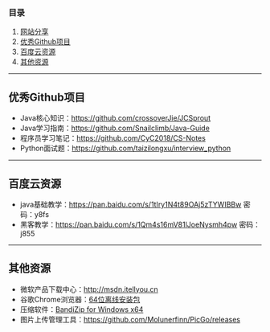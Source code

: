 ### 目录
  1. [网站分享](https://github.com/Zephyr006/sharing/blob/master/website.md)  
  2. [优秀Github项目](#Github项目)
  3. [百度云资源](#百度云资源)  
  4. [其他资源](#其他资源)
------
## 优秀Github项目  
- Java核心知识：https://github.com/crossoverJie/JCSprout
- Java学习指南：https://github.com/Snailclimb/Java-Guide
- 程序员学习笔记：https://github.com/CyC2018/CS-Notes
- Python面试题：https://github.com/taizilongxu/interview_python
------
## 百度云资源  
- java基础教学：https://pan.baidu.com/s/1tIry1N4t89OAj5zTYWIBBw 密码：y8fs
- 黑客教学：https://pan.baidu.com/s/1Qm4s16mV81lJoeNysmh4pw 密码：j855
------
## 其他资源  
- 微软产品下载中心：http://msdn.itellyou.cn
- 谷歌Chrome浏览器：[64位离线安装包](www.google.com/chrome/browser/desktop/index.html?platform=win64&extra=stablechannel&standalone=1)
- 压缩软件：[BandiZip for Windows x64](https://cn.bandisoft.com/bandizip//bandizip/dl.php?web) 
- 图片上传管理工具：https://github.com/Molunerfinn/PicGo/releases
